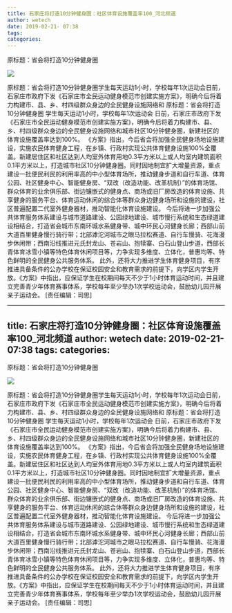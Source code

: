 ```yaml
---
title: 石家庄将打造10分钟健身圈：社区体育设施覆盖率100_河北频道
author: wetech
date: 2019-02-21- 07:38
tags: 
categories: 
---
```

原标题：省会将打造10分钟健身圈
<!-- more -->
                
<img align="center" border="0" src="http://p2.ifengimg.com/a/2016/0810/204c433878d5cf9size1_w16_h16.png" />
                
            
原标题：省会将打造10分钟健身圈学生每天运动1小时，学校每年1次运动会日前，石家庄市政府下发《石家庄市全民运动健身模范市创建实施方案》，明确今后将着力构建市、县、乡、村四级群众身边的全民健身设施网络和
原标题：省会将打造10分钟健身圈
学生每天运动1小时，学校每年1次运动会
日前，石家庄市政府下发《石家庄市全民运动健身模范市创建实施方案》，明确今后将着力构建市、县、乡、村四级群众身边的全民健身设施网络和城市社区10分钟健身圈，新建社区的体育设施覆盖率达到100%。
《方案》指出，今后省会将加强全民健身场地设施建设，实施农民体育健身工程，在乡镇、行政村实现公共体育健身设施100%全覆盖。新建居住区和社区达到人均室外体育用地0.3平方米以上或人均室内建筑面积0.1平方米以上，打造城市社区10分钟健身圈。同时因地制宜扩大增量资源，重点建设一批便民利民的利用率高的中小型体育场所，推动健身步道和自行车道、体育公园、社区健身中心、智能健身房、“双改（改造功能、改革机制）”的体育场馆、群众体育的业余俱乐部、街边镶嵌式的健身点、商场或旧厂房改造的体育设施、共享健身的服务平台、体育运动休闲的综合体等群众身边健身场所和设施的建设，社区普遍配置二代室外健身器材，推动智能化体育设施建设。
今后将进一步加强公共体育服务体系建设与城市道路建设、公园绿地建设、城市慢行系统和生态绿道建设相结合，打造省会城市东南环城水系健身带、城中环民心河健身长廊；西部山前大道百里健身慢行骑行带；北部滹沱河城市之眼马拉松赛道、自行车慢骑、花海漫步休闲带；西南沿线推进元氏封龙山、苍岩山、抱犊寨、白石山登山步道，西部长青体育冰雪小镇等特色体育休闲项目等，力争实现多维度、立体化，普惠均等、特色鲜明的全民健身公共服务体系。
此外，还将大力推进学生体育健身项目，有序推进具备条件的公办学校在保证校园安全和教育需求的前提下，向学区内学生开放。《方案》中指出，应保证学生在校期间每天不少于1小时体育运动时间，并且建立完善青少年体育赛事体系，学校每年至少举办1次学校运动会，鼓励幼儿园开展亲子运动会。
[责任编辑：司思]
            
---
title: 石家庄将打造10分钟健身圈：社区体育设施覆盖率100_河北频道
author: wetech
date: 2019-02-21- 07:38
tags: 
categories: 
---
原标题：省会将打造10分钟健身圈
<!-- more -->
                
<img align="center" border="0" src="http://p2.ifengimg.com/a/2016/0810/204c433878d5cf9size1_w16_h16.png" />
                
            
原标题：省会将打造10分钟健身圈学生每天运动1小时，学校每年1次运动会日前，石家庄市政府下发《石家庄市全民运动健身模范市创建实施方案》，明确今后将着力构建市、县、乡、村四级群众身边的全民健身设施网络和
原标题：省会将打造10分钟健身圈
学生每天运动1小时，学校每年1次运动会
日前，石家庄市政府下发《石家庄市全民运动健身模范市创建实施方案》，明确今后将着力构建市、县、乡、村四级群众身边的全民健身设施网络和城市社区10分钟健身圈，新建社区的体育设施覆盖率达到100%。
《方案》指出，今后省会将加强全民健身场地设施建设，实施农民体育健身工程，在乡镇、行政村实现公共体育健身设施100%全覆盖。新建居住区和社区达到人均室外体育用地0.3平方米以上或人均室内建筑面积0.1平方米以上，打造城市社区10分钟健身圈。同时因地制宜扩大增量资源，重点建设一批便民利民的利用率高的中小型体育场所，推动健身步道和自行车道、体育公园、社区健身中心、智能健身房、“双改（改造功能、改革机制）”的体育场馆、群众体育的业余俱乐部、街边镶嵌式的健身点、商场或旧厂房改造的体育设施、共享健身的服务平台、体育运动休闲的综合体等群众身边健身场所和设施的建设，社区普遍配置二代室外健身器材，推动智能化体育设施建设。
今后将进一步加强公共体育服务体系建设与城市道路建设、公园绿地建设、城市慢行系统和生态绿道建设相结合，打造省会城市东南环城水系健身带、城中环民心河健身长廊；西部山前大道百里健身慢行骑行带；北部滹沱河城市之眼马拉松赛道、自行车慢骑、花海漫步休闲带；西南沿线推进元氏封龙山、苍岩山、抱犊寨、白石山登山步道，西部长青体育冰雪小镇等特色体育休闲项目等，力争实现多维度、立体化，普惠均等、特色鲜明的全民健身公共服务体系。
此外，还将大力推进学生体育健身项目，有序推进具备条件的公办学校在保证校园安全和教育需求的前提下，向学区内学生开放。《方案》中指出，应保证学生在校期间每天不少于1小时体育运动时间，并且建立完善青少年体育赛事体系，学校每年至少举办1次学校运动会，鼓励幼儿园开展亲子运动会。
[责任编辑：司思]
            
